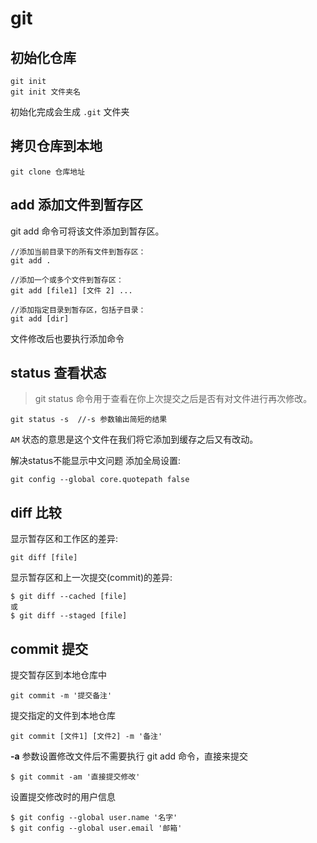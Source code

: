 # git

## 初始化仓库
```shell
git init 
git init 文件夹名
```
初始化完成会生成 `.git` 文件夹

## 拷贝仓库到本地
```shell
git clone 仓库地址
```

## add 添加文件到暂存区

git add 命令可将该文件添加到暂存区。

```shell
//添加当前目录下的所有文件到暂存区：
git add .
```
```shell
//添加一个或多个文件到暂存区：
git add [file1] [文件 2] ...
```
```shell
//添加指定目录到暂存区，包括子目录：
git add [dir]
```
文件修改后也要执行添加命令

## status 查看状态

> git status 命令用于查看在你上次提交之后是否有对文件进行再次修改。
```shell
git status -s  //-s 参数输出简短的结果
```

`AM` 状态的意思是这个文件在我们将它添加到缓存之后又有改动。

解决status不能显示中文问题
添加全局设置:

```shell
git config --global core.quotepath false
```

## diff 比较

显示暂存区和工作区的差异:
```shell
git diff [file]
```

显示暂存区和上一次提交(commit)的差异:
```shell
$ git diff --cached [file]
或
$ git diff --staged [file]
```


## commit 提交

提交暂存区到本地仓库中

```shell
git commit -m '提交备注'
```

提交指定的文件到本地仓库

```shell
git commit [文件1] [文件2] -m '备注'
```

**-a** 参数设置修改文件后不需要执行 git add 命令，直接来提交

```shell
$ git commit -am '直接提交修改'
```

设置提交修改时的用户信息
```shell
$ git config --global user.name '名字'
$ git config --global user.email '邮箱'
```























